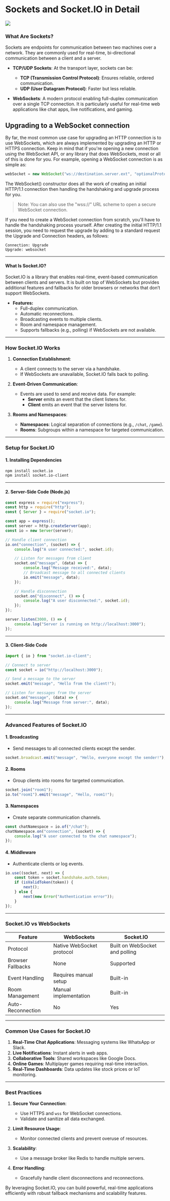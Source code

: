 # **Sockets and Socket.IO in Detail**

![](https://miro.medium.com/v2/resize:fit:1200/1*2akmsYdHNNI_YQFnqhOr0Q.jpeg)

### **What Are Sockets?**
Sockets are endpoints for communication between two machines over a network. They are commonly used for real-time, bi-directional communication between a client and a server.

- **TCP/UDP Sockets**: At the transport layer, sockets can be:
  - **TCP (Transmission Control Protocol)**: Ensures reliable, ordered communication.
  - **UDP (User Datagram Protocol)**: Faster but less reliable.

- **WebSockets**: A modern protocol enabling full-duplex communication over a single TCP connection. It is particularly useful for real-time web applications like chat apps, live notifications, and gaming.

## Upgrading to a WebSocket connection
By far, the most common use case for upgrading an HTTP connection is to use WebSockets, which are always implemented by upgrading an HTTP or HTTPS connection. Keep in mind that if you're opening a new connection using the WebSocket API, or any library that does WebSockets, most or all of this is done for you. For example, opening a WebSocket connection is as simple as:

```javascript
webSocket = new WebSocket("ws://destination.server.ext", "optionalProtocol");
```

The WebSocket() constructor does all the work of creating an initial HTTP/1.1 connection then handling the handshaking and upgrade process for you.

> Note: You can also use the "wss://" URL scheme to open a secure WebSocket connection.

If you need to create a WebSocket connection from scratch, you'll have to handle the handshaking process yourself. After creating the initial HTTP/1.1 session, you need to request the upgrade by adding to a standard request the Upgrade and Connection headers, as follows:

```http
Connection: Upgrade
Upgrade: websocket
```

---

#### **What Is Socket.IO?**
Socket.IO is a library that enables real-time, event-based communication between clients and servers. It is built on top of WebSockets but provides additional features and fallbacks for older browsers or networks that don’t support WebSockets.

- **Features:**
  - Full-duplex communication.
  - Automatic reconnections.
  - Broadcasting events to multiple clients.
  - Room and namespace management.
  - Supports fallbacks (e.g., polling) if WebSockets are not available.

---

### **How Socket.IO Works**

1. **Connection Establishment**:
   - A client connects to the server via a handshake.
   - If WebSockets are unavailable, Socket.IO falls back to polling.

2. **Event-Driven Communication**:
   - Events are used to send and receive data. For example:
     - **Server** emits an event that the client listens for.
     - **Client** emits an event that the server listens for.

3. **Rooms and Namespaces**:
   - **Namespaces**: Logical separation of connections (e.g., `/chat`, `/game`).
   - **Rooms**: Subgroups within a namespace for targeted communication.

---

### **Setup for Socket.IO**

#### **1. Installing Dependencies**
```bash
npm install socket.io
npm install socket.io-client
```

---

#### **2. Server-Side Code (Node.js)**
```javascript
const express = require("express");
const http = require("http");
const { Server } = require("socket.io");

const app = express();
const server = http.createServer(app);
const io = new Server(server);

// Handle client connection
io.on("connection", (socket) => {
    console.log("A user connected:", socket.id);

    // Listen for messages from client
    socket.on("message", (data) => {
        console.log("Message received:", data);
        // Broadcast message to all connected clients
        io.emit("message", data);
    });

    // Handle disconnection
    socket.on("disconnect", () => {
        console.log("A user disconnected:", socket.id);
    });
});

server.listen(3000, () => {
    console.log("Server is running on http://localhost:3000");
});
```

---

#### **3. Client-Side Code**
```javascript
import { io } from "socket.io-client";

// Connect to server
const socket = io("http://localhost:3000");

// Send a message to the server
socket.emit("message", "Hello from the client!");

// Listen for messages from the server
socket.on("message", (data) => {
    console.log("Message from server:", data);
});
```

---

### **Advanced Features of Socket.IO**

#### **1. Broadcasting**
- Send messages to all connected clients except the sender.
```javascript
socket.broadcast.emit("message", "Hello, everyone except the sender!");
```

#### **2. Rooms**
- Group clients into rooms for targeted communication.
```javascript
socket.join("room1");
io.to("room1").emit("message", "Hello, room1!");
```

#### **3. Namespaces**
- Create separate communication channels.
```javascript
const chatNamespace = io.of("/chat");
chatNamespace.on("connection", (socket) => {
    console.log("A user connected to the chat namespace");
});
```

#### **4. Middleware**
- Authenticate clients or log events.
```javascript
io.use((socket, next) => {
    const token = socket.handshake.auth.token;
    if (isValidToken(token)) {
        next();
    } else {
        next(new Error("Authentication error"));
    }
});
```

---

### **Socket.IO vs WebSockets**

| Feature              | WebSockets                  | Socket.IO                        |
|----------------------|----------------------------|----------------------------------|
| Protocol             | Native WebSocket protocol  | Built on WebSocket and polling  |
| Browser Fallbacks    | None                       | Supported                        |
| Event Handling       | Requires manual setup      | Built-in                         |
| Room Management      | Manual implementation      | Built-in                         |
| Auto-Reconnection    | No                         | Yes                              |

---

### **Common Use Cases for Socket.IO**
1. **Real-Time Chat Applications**: Messaging systems like WhatsApp or Slack.
2. **Live Notifications**: Instant alerts in web apps.
3. **Collaborative Tools**: Shared workspaces like Google Docs.
4. **Online Games**: Multiplayer games requiring real-time interaction.
5. **Real-Time Dashboards**: Data updates like stock prices or IoT monitoring.

---

### **Best Practices**

1. **Secure Your Connection**:
   - Use HTTPS and `wss` for WebSocket connections.
   - Validate and sanitize all data exchanged.

2. **Limit Resource Usage**:
   - Monitor connected clients and prevent overuse of resources.

3. **Scalability**:
   - Use a message broker like Redis to handle multiple servers.

4. **Error Handling**:
   - Gracefully handle client disconnections and reconnections.

By leveraging Socket.IO, you can build powerful, real-time applications efficiently with robust fallback mechanisms and scalability features.
